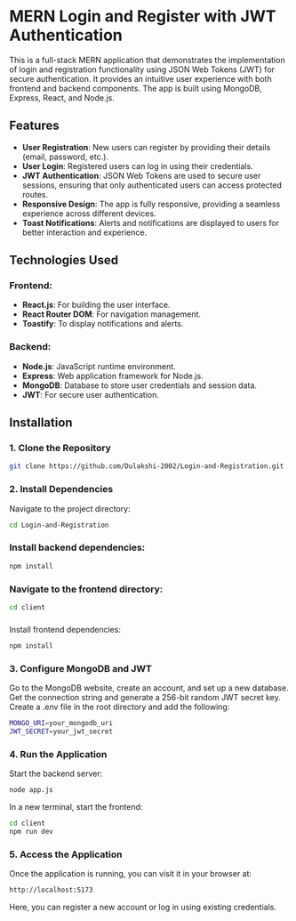 


# MERN Login and Register with JWT Authentication

This is a full-stack MERN application that demonstrates the implementation of login and registration functionality using JSON Web Tokens (JWT) for secure authentication. It provides an intuitive user experience with both frontend and backend components. The app is built using MongoDB, Express, React, and Node.js.

## Features
- **User Registration**: New users can register by providing their details (email, password, etc.).
- **User Login**: Registered users can log in using their credentials.
- **JWT Authentication**: JSON Web Tokens are used to secure user sessions, ensuring that only authenticated users can access protected routes.
- **Responsive Design**: The app is fully responsive, providing a seamless experience across different devices.
- **Toast Notifications**: Alerts and notifications are displayed to users for better interaction and experience.

## Technologies Used
### Frontend:
- **React.js**: For building the user interface.
- **React Router DOM**: For navigation management.
- **Toastify**: To display notifications and alerts.

### Backend:
- **Node.js**: JavaScript runtime environment.
- **Express**: Web application framework for Node.js.
- **MongoDB**: Database to store user credentials and session data.
- **JWT**: For secure user authentication.

## Installation

### 1. Clone the Repository
```bash
git clone https://github.com/Dulakshi-2002/Login-and-Registration.git
```
### 2. Install Dependencies

Navigate to the project directory:

```bash
cd Login-and-Registration
```

### Install backend dependencies:

```bash
npm install
```

### Navigate to the frontend directory:

```bash
cd client
```

###
Install frontend dependencies:

```bash
npm install
```
### 3. Configure MongoDB and JWT

Go to the MongoDB website, create an account, and set up a new database.
Get the connection string and generate a 256-bit random JWT secret key.
Create a .env file in the root directory and add the following:

```bash
MONGO_URI=your_mongodb_uri
JWT_SECRET=your_jwt_secret
```

### 4. Run the Application
Start the backend server:
```bash
node app.js
```
In a new terminal, start the frontend:
```bash
cd client
npm run dev
```
### 5. Access the Application
Once the application is running, you can visit it in your browser at:
```bash
http://localhost:5173
```
Here, you can register a new account or log in using existing credentials.



